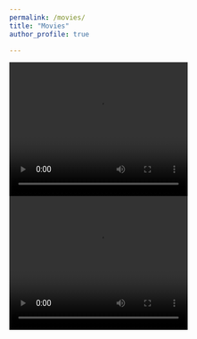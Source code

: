 ```yaml
---
permalink: /movies/
title: "Movies"
author_profile: true

---
```



<video width="320" height="240" controls>
  <source src="gwstrain_M13_SFHo_rotating.mp4" type="video/mp4">
</video>



<video width="320" height="240" controls>
  <source src="gwstrain_M13_SFHo_rotating.mp4" type="video/mp4">
</video>
